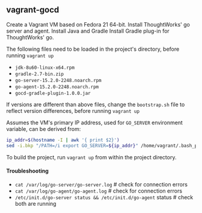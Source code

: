 ## vagrant-gocd
Create a Vagrant VM based on Fedora 21 64-bit. 
Install ThoughtWorks' go server and agent. 
Install Java and Gradle
Install Gradle plug-in for ThoughtWorks' go.

The following files need to be loaded in the project's directory, before running `vagrant up`
* `jdk-8u60-linux-x64.rpm`
* `gradle-2.7-bin.zip`
* `go-server-15.2.0-2248.noarch.rpm`
* `go-agent-15.2.0-2248.noarch.rpm`
* `gocd-gradle-plugin-1.0.0.jar`

If versions are different than above files, change the `bootstrap.sh` file to reflect version differences, before running `vagrant up`

Assumes the VM's primary IP address, used for `GO_SERVER` environment variable, can be derived from:
```bash
ip_addr=$(hostname -I | awk '{ print $2}')
sed -i.bkp "/PATH=/i export GO_SERVER=${ip_addr}" /home/vagrant/.bash_profile
```

To build the project, run `vagrant up` from within the project directory.

#### Troubleshooting
* `cat /var/log/go-server/go-server.log` # check for connection errors
* `cat /var/log/go-agent/go-agent.log` # check for connection errors
* `/etc/init.d/go-server status && /etc/init.d/go-agent` status # check both are running